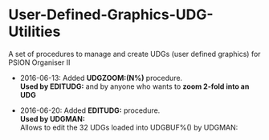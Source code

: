 # User-Defined-Graphics-UDG-Utilities
A set of procedures to manage and create UDGs (user defined graphics) for PSION Organiser II

* 2016-06-13: Added **UDGZOOM:(N%)** procedure.<br>**Used by EDITUDG:** and by anyone who wants to **zoom 2-fold into an UDG**

* 2016-06-20: Added **EDITUDG:** procedure.<br>**Used by UDGMAN:**<br>Allows to edit the 32 UDGs loaded into UDGBUF%() by UDGMAN:


